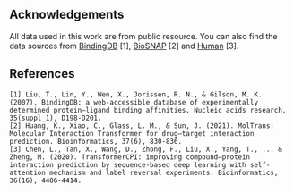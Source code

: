 ## Acknowledgements
All data used in this work are from public resource. You can also find the data sources from [BindingDB](https://www.bindingdb.org/bind/index.jsp) [1], [BioSNAP](https://github.com/kexinhuang12345/MolTrans) [2] and [Human](https://github.com/lifanchen-simm/transformerCPI) [3].

## References
    [1] Liu, T., Lin, Y., Wen, X., Jorissen, R. N., & Gilson, M. K. (2007). BindingDB: a web-accessible database of experimentally determined protein–ligand binding affinities. Nucleic acids research, 35(suppl_1), D198-D201.
    [2] Huang, K., Xiao, C., Glass, L. M., & Sun, J. (2021). MolTrans: Molecular Interaction Transformer for drug–target interaction prediction. Bioinformatics, 37(6), 830-836.
    [3] Chen, L., Tan, X., Wang, D., Zhong, F., Liu, X., Yang, T., ... & Zheng, M. (2020). TransformerCPI: improving compound–protein interaction prediction by sequence-based deep learning with self-attention mechanism and label reversal experiments. Bioinformatics, 36(16), 4406-4414.